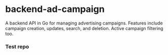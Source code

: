 # backend-ad-campaign
A backend API in Go for managing advertising campaigns. Features include campaign creation, updates, search, and deletion. Active campaign filtering too.

### Test repo
